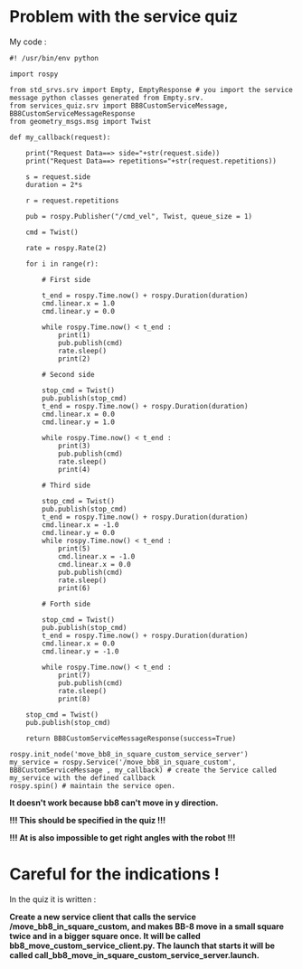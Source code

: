 # Problem with the service quiz

My code :

```
#! /usr/bin/env python

import rospy

from std_srvs.srv import Empty, EmptyResponse # you import the service message python classes generated from Empty.srv.
from services_quiz.srv import BB8CustomServiceMessage, BB8CustomServiceMessageResponse
from geometry_msgs.msg import Twist

def my_callback(request):

    print("Request Data==> side="+str(request.side))
    print("Request Data==> repetitions="+str(request.repetitions))

    s = request.side
    duration = 2*s
    
    r = request.repetitions

    pub = rospy.Publisher("/cmd_vel", Twist, queue_size = 1)

    cmd = Twist()

    rate = rospy.Rate(2)

    for i in range(r):

        # First side
    
        t_end = rospy.Time.now() + rospy.Duration(duration)
        cmd.linear.x = 1.0
        cmd.linear.y = 0.0

        while rospy.Time.now() < t_end :
            print(1)
            pub.publish(cmd)
            rate.sleep()
            print(2)

        # Second side

        stop_cmd = Twist()
        pub.publish(stop_cmd)
        t_end = rospy.Time.now() + rospy.Duration(duration)
        cmd.linear.x = 0.0
        cmd.linear.y = 1.0

        while rospy.Time.now() < t_end :
            print(3)
            pub.publish(cmd)
            rate.sleep()
            print(4)

        # Third side

        stop_cmd = Twist()
        pub.publish(stop_cmd)
        t_end = rospy.Time.now() + rospy.Duration(duration)
        cmd.linear.x = -1.0
        cmd.linear.y = 0.0
        while rospy.Time.now() < t_end :
            print(5)
            cmd.linear.x = -1.0
            cmd.linear.x = 0.0
            pub.publish(cmd)
            rate.sleep()
            print(6)

        # Forth side

        stop_cmd = Twist()
        pub.publish(stop_cmd)
        t_end = rospy.Time.now() + rospy.Duration(duration)
        cmd.linear.x = 0.0
        cmd.linear.y = -1.0

        while rospy.Time.now() < t_end :
            print(7)
            pub.publish(cmd)
            rate.sleep()
            print(8)

    stop_cmd = Twist()
    pub.publish(stop_cmd)

    return BB8CustomServiceMessageResponse(success=True)

rospy.init_node('move_bb8_in_square_custom_service_server') 
my_service = rospy.Service('/move_bb8_in_square_custom', BB8CustomServiceMessage , my_callback) # create the Service called my_service with the defined callback
rospy.spin() # maintain the service open.
```

**It doesn't work because bb8 can't move in y direction.**

**!!! This should be specified in the quiz !!!**

**!!! At is also impossible to get right angles with the robot !!!**


# Careful for the indications !

In the quiz it is written :

**Create a new service client that calls the service /move_bb8_in_square_custom, and makes BB-8 move in a small square twice and in a bigger square once. It will be called bb8_move_custom_service_client.py. The launch that starts it will be called call_bb8_move_in_square_custom_service_server.launch.**